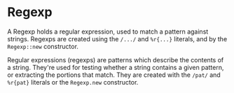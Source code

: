 # Regexp

A Regexp holds a regular expression, used to match a pattern against strings. Regexps are created using the `/.../` and `%r{...}` literals, and by the `Regexp::new` constructor.

Regular expressions (regexps) are patterns which describe the contents of a string. They're used for testing whether a string contains a given pattern, or extracting the portions that match. They are created with the `/pat/` and `%r{pat}` literals or the `Regexp.new` constructor.
